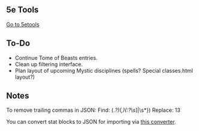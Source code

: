 ## 5e Tools
[Go to 5etools](https://astranauta.github.io/5etools.html)

## To-Do
- Continue Tome of Beasts entries.
- Clean up filtering interface.
- Plan layout of upcoming Mystic disciplines (spells? Special classes.html layout?)

## Notes
To remove trailing commas in JSON:
Find: (.*?)(,)(:?\s*]|\s*})
Replace: $1$3

You can convert stat blocks to JSON for importing via [this converter](https://5egmegaanon.github.io/5etools/converter.html).
